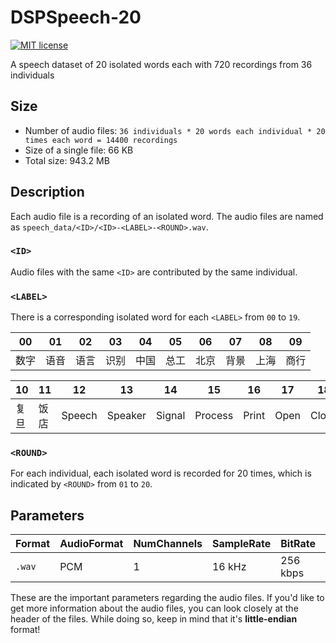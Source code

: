 # DSPSpeech-20

[![MIT license](https://img.shields.io/badge/license-MIT-e78ac3.svg)](https://mit-license.org)

A speech dataset of 20 isolated words each with 720 recordings from 36 individuals

## Size

* Number of audio files: `36 individuals * 20 words each individual * 20 times each word = 14400 recordings`
* Size of a single file: 66 KB
* Total size: 943.2 MB

## Description

Each audio file is a recording of an isolated word. The audio files are named as `speech_data/<ID>/<ID>-<LABEL>-<ROUND>.wav`.

### `<ID>`

Audio files with the same `<ID>` are contributed by the same individual.

### `<LABEL>`

There is a corresponding isolated word for each `<LABEL>` from `00` to `19`.

|  00    |   01  |    02  |   03  |    04    |    05 |   06   |  07   |    08  |    09    |
| ------ | ------ | ------ | ------- | ------- |------ | ------ | ------ | ------- | ------- |
| 数字    | 语音   | 语言   | 识别     | 中国    | 总工    | 北京   | 背景   | 上海     | 商行    |

|  10    |   11  |    12  |   13  |    14    |    15 |   16   |  17   |    18  |    19    |
| ------ | ------ | ------ | ------- | ------- |------ | ------ | ------ | ------- | ------- |
| 复旦    | 饭店   | Speech | Speaker | Signal  |Process | Print | Open   | Close   | Project |

### `<ROUND>`

For each individual, each isolated word is recorded for 20 times, which is indicated by `<ROUND>` from `01` to `20`.

## Parameters

| Format | AudioFormat | NumChannels | SampleRate | BitRate | BitDepth | length |
| ------ | ------ | ------ | ------- | ------- | ------- | ------- |
| `.wav` | PCM | 1 | 16 kHz | 256 kbps | 16 bits | ~2 s |

These are the important parameters regarding the audio files. 
If you'd like to get more information about the audio files, 
you can look closely at the header of the files.
While doing so, keep in mind that it's __little-endian__ format!
